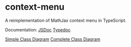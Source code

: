 # context-menu

A reimplementation of MathJax context menu in TypeScript.

Documentation: [JSDoc](zorkow.github.io/context-menu/doc/jsdoc)
[Typedoc](zorkow.github.io/context-menu/doc/typedoc)

[Simple Class Diagram](zorkow.github.io/context-menu/doc/class-diagram-simple.svg)
[Complete Class Diagram](zorkow.github.io/context-menu/doc/class-diagram-complete.svg)
